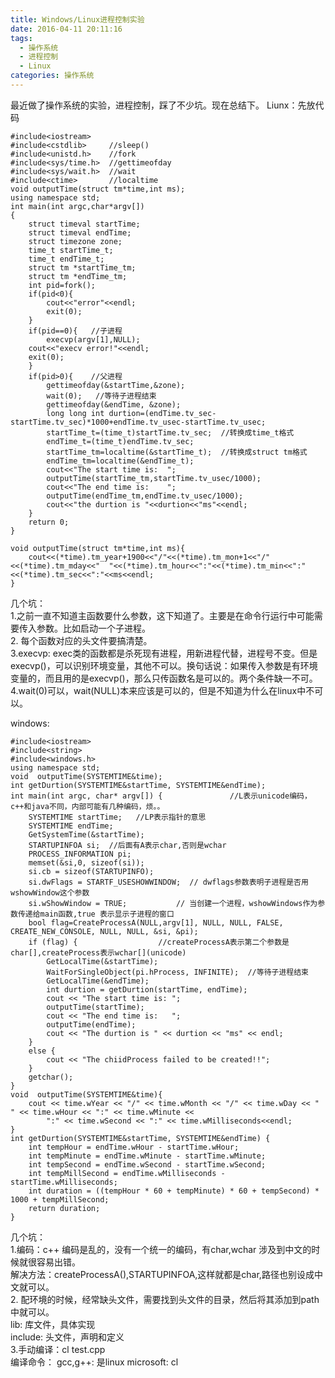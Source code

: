 ```yaml
---
title: Windows/Linux进程控制实验
date: 2016-04-11 20:11:16
tags: 
  - 操作系统
  - 进程控制
  - Linux
categories: 操作系统
---
```


最近做了操作系统的实验，进程控制，踩了不少坑。现在总结下。
Liunx：先放代码

```
#include<iostream>
#include<cstdlib>     //sleep()
#include<unistd.h>    //fork
#include<sys/time.h>  //gettimeofday
#include<sys/wait.h>  //wait
#include<ctime>       //localtime
void outputTime(struct tm*time,int ms);
using namespace std;
int main(int argc,char*argv[])
{
    struct timeval startTime;
    struct timeval endTime;
    struct timezone zone;
    time_t startTime_t;
    time_t endTime_t;
    struct tm *startTime_tm;
    struct tm *endTime_tm;
    int pid=fork();
    if(pid<0){
        cout<<"error"<<endl;
        exit(0);
    }
    if(pid==0){   //子进程
        execvp(argv[1],NULL); 
	cout<<"execv error!"<<endl;
	exit(0);
    }
    if(pid>0){    //父进程
        gettimeofday(&startTime,&zone);
        wait(0);   //等待子进程结束
        gettimeofday(&endTime, &zone);
        long long int durtion=(endTime.tv_sec-startTime.tv_sec)*1000+endTime.tv_usec-startTime.tv_usec;
        startTime_t=(time_t)startTime.tv_sec;  //转换成time_t格式
        endTime_t=(time_t)endTime.tv_sec;
        startTime_tm=localtime(&startTime_t);  //转换成struct tm格式
        endTime_tm=localtime(&endTime_t);
        cout<<"The start time is:  ";
        outputTime(startTime_tm,startTime.tv_usec/1000);
        cout<<"The end time is:    ";
        outputTime(endTime_tm,endTime.tv_usec/1000);
        cout<<"the durtion is "<<durtion<<"ms"<<endl;
    }
    return 0;
}

void outputTime(struct tm*time,int ms){
    cout<<(*time).tm_year+1900<<"/"<<(*time).tm_mon+1<<"/"<<(*time).tm_mday<<"  "<<(*time).tm_hour<<":"<<(*time).tm_min<<":"<<(*time).tm_sec<<":"<<ms<<endl;
}

```
几个坑：   
1.之前一直不知道主函数要什么参数，这下知道了。主要是在命令行运行中可能需要传入参数。比如启动一个子进程。     
2. 每个函数对应的头文件要搞清楚。    
3.execvp: exec类的函数都是杀死现有进程，用新进程代替，进程号不变。但是execvp()，可以识别环境变量，其他不可以。换句话说：如果传入参数是有环境变量的，而且用的是execvp()，那么只传函数名是可以的。两个条件缺一不可。   
4.wait(0)可以，wait(NULL)本来应该是可以的，但是不知道为什么在linux中不可以。


windows:

```
#include<iostream>
#include<string>
#include<windows.h>
using namespace std;
void  outputTime(SYSTEMTIME&time);
int getDurtion(SYSTEMTIME&startTime, SYSTEMTIME&endTime);
int main(int argc, char* argv[]) {               //L表示unicode编码，c++和java不同，内部可能有几种编码，烦。。
	SYSTEMTIME startTime;   //LP表示指针的意思
	SYSTEMTIME endTime;     
	GetSystemTime(&startTime);
	STARTUPINFOA si;  //后面有A表示char,否则是wchar
	PROCESS_INFORMATION pi;
	memset(&si,0, sizeof(si));         
	si.cb = sizeof(STARTUPINFO);
	si.dwFlags = STARTF_USESHOWWINDOW;  // dwflags参数表明子进程是否用wshowWindow这个参数
	si.wShowWindow = TRUE;           // 当创建一个进程，wshowWindows作为参数传递给main函数,true 表示显示子进程的窗口
	bool flag=CreateProcessA(NULL,argv[1], NULL, NULL, FALSE, CREATE_NEW_CONSOLE, NULL, NULL, &si, &pi);
	if (flag) {                  //createProcessA表示第二个参数是char[],createProcess表示wchar[](unicode)
		GetLocalTime(&startTime);
		WaitForSingleObject(pi.hProcess, INFINITE);  //等待子进程结束
		GetLocalTime(&endTime);
		int durtion = getDurtion(startTime, endTime);
		cout << "The start time is: ";
		outputTime(startTime);
		cout << "The end time is:   ";
		outputTime(endTime);
		cout << "The durtion is " << durtion << "ms" << endl;
	}
	else {
		cout << "The chiidProcess failed to be created!!";
	}
	getchar();
}
void  outputTime(SYSTEMTIME&time){
	cout << time.wYear << "/" << time.wMonth << "/" << time.wDay << "  " << time.wHour << ":" << time.wMinute <<
		":" << time.wSecond << ":" << time.wMilliseconds<<endl;
}
int getDurtion(SYSTEMTIME&startTime, SYSTEMTIME&endTime) {
	int tempHour = endTime.wHour - startTime.wHour;
	int tempMinute = endTime.wMinute - startTime.wMinute;
	int tempSecond = endTime.wSecond - startTime.wSecond;
	int tempMillSecond = endTime.wMilliseconds - startTime.wMilliseconds;
	int duration = ((tempHour * 60 + tempMinute) * 60 + tempSecond) * 1000 + tempMillSecond;
	return duration;
}
```

几个坑：        
1.编码：c++ 编码是乱的，没有一个统一的编码，有char,wchar 涉及到中文的时候就很容易出错。   
解决方法：createProcessA(),STARTUPINFOA,这样就都是char,路径也别设成中文就可以。  
2. 配环境的时候，经常缺头文件，需要找到头文件的目录，然后将其添加到path 中就可以。   
lib: 库文件，具体实现   
include: 头文件，声明和定义     
3.手动编译：cl  test.cpp   
编译命令：
gcc,g++: 是linux
microsoft: cl